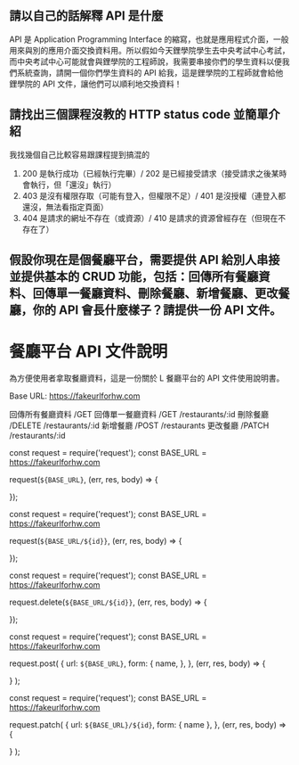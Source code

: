 ## 請以自己的話解釋 API 是什麼

API 是 Application Programming Interface 的縮寫，也就是應用程式介面，一般用來與別的應用介面交換資料用。所以假如今天鋰學院學生去中央考試中心考試，而中央考試中心可能就會與鋰學院的工程師說，我需要串接你們的學生資料以便我們系統查詢，請開一個你們學生資料的 API 給我，這是鋰學院的工程師就會給他鋰學院的 API 文件，讓他們可以順利地交換資料！

## 請找出三個課程沒教的 HTTP status code 並簡單介紹

我找幾個自己比較容易跟課程提到搞混的

1. 200 是執行成功（已經執行完畢）/ 202 是已經接受請求（接受請求之後某時會執行，但「還沒」執行）
2. 403 是沒有權限存取（可能有登入，但權限不足）/ 401 是沒授權（連登入都還沒，無法看指定頁面）
3. 404 是請求的網址不存在（或資源）/ 410 是請求的資源曾經存在（但現在不存在了）

## 假設你現在是個餐廳平台，需要提供 API 給別人串接並提供基本的 CRUD 功能，包括：回傳所有餐廳資料、回傳單一餐廳資料、刪除餐廳、新增餐廳、更改餐廳，你的 API 會長什麼樣子？請提供一份 API 文件。

# 餐廳平台 API 文件說明

為方便使用者拿取餐廳資料，這是一份關於 L 餐廳平台的 API 文件使用說明書。

Base URL: https://fakeurlforhw.com

回傳所有餐廳資料 /GET
回傳單一餐廳資料 /GET /restaurants/:id
刪除餐廳 /DELETE /restaurants/:id
新增餐廳 /POST /restaurants
更改餐廳 /PATCH /restaurants/:id

<!-- 回傳所有餐廳資料 /GET -->

const request = require('request');
const BASE_URL = https://fakeurlforhw.com

request(`${BASE_URL}`, (err, res, body) => {

<!-- content -->

});

<!-- 回傳單一餐廳資料 /GET -->

const request = require('request');
const BASE_URL = https://fakeurlforhw.com

request(`${BASE_URL/${id}}`, (err, res, body) => {

<!-- content -->

});

<!-- 刪除餐廳 /DELETE -->

const request = require('request');
const BASE_URL = https://fakeurlforhw.com

request.delete(`${BASE_URL/${id}}`, (err, res, body) => {

<!-- content -->

});

<!-- 新增餐廳 /POST -->

const request = require('request');
const BASE_URL = https://fakeurlforhw.com

request.post(
{
url: `${BASE_URL}`,
form: {
name,
},
},
(err, res, body) => {

<!-- content -->

}
);

<!-- 更改餐廳 /PATCH -->

const request = require('request');
const BASE_URL = https://fakeurlforhw.com

request.patch(
{
url: `${BASE_URL}/${id}`,
form: { name },
},
(err, res, body) => {

<!-- content -->

}
);
